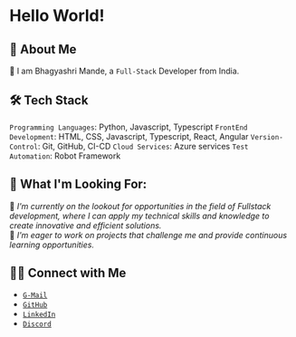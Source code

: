 # Hello World!
## 📝 About Me
👋 I am Bhagyashri Mande, a `Full-Stack` Developer from India.  

## 🛠 Tech Stack
  `Programming Languages`: Python, Javascript, Typescript 
  `FrontEnd Development`: HTML, CSS, Javascript, Typescript, React, Angular
  `Version-Control`: Git, GitHub, CI-CD
  `Cloud Services`: Azure services
  `Test Automation`: Robot Framework
  
## 💼 What I'm Looking For:
👀 _I'm currently on the lookout for opportunities in the field of Fullstack development, where I can apply my technical skills and knowledge to create innovative and efficient solutions._  
🤝 _I'm eager to work on projects that challenge me and provide continuous learning opportunities._  

##  🤝🏻 Connect with Me  
* [`G-Mail`](mailto:bhagya.mande28@gmail.com)   
* [`GitHub`](https://github.com/DevGit21)   
* [`LinkedIn`](https://www.linkedin.com/in/bhagyashri-mande-31908915/)   
* [`Discord`]( discordapp.com/users/bhagyashri_68783)    
